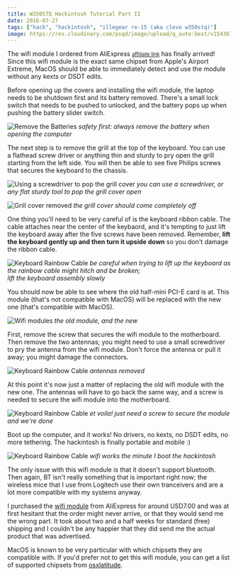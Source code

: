 ```yaml
---
title: W350STQ Hackintosh Tutorial Part II
date: 2016-07-27
tags: ["hack", "hackintosh", "illegear re-15 (aka clevo w350stq)"]
image: https://res.cloudinary.com/psqd/image/upload/q_auto:best/v1543672166/DSC1481.resized.jpg
---
```


The wifi module I ordered from AliExpress [<small>affiliate link</small>](http://s.click.aliexpress.com/e/A2fqvVFEE) has finally arrived! Since this wifi module is the exact same chipset from Apple's Airport Extreme, MacOS should be able to immediately detect and use the module without any kexts or DSDT edits.
<!--more-->

Before opening up the covers and installing the wifi module, the laptop needs to be shutdown first and its battery removed. There's a small lock switch that needs to be pushed to unlocked, and the battery pops up when pushing the battery slider switch.

![Remove the Batteries](https://res.cloudinary.com/psqd/image/upload/q_auto:best/v1543672171/DSC1489.resized.jpg)
*safety first: always remove the battery when opening the computer*

The next step is to remove the grill at the top of the keyboard. You can use a flathead screw driver or anything thin and sturdy to pry open the grill starting from the left side. You will then be able to see five Philips screws that secures the keyboard to the chassis.

![Using a screwdriver to pop the grill cover](https://res.cloudinary.com/psqd/image/upload/q_auto:best/v1543672170/DSC1488.resized.jpg)
*you can use a screwdriver, or any flat sturdy tool to pop the grill cover open*

![Grill cover removed](https://res.cloudinary.com/psqd/image/upload/q_auto:best/v1543672171/DSC1487.resized.jpg)
*the grill cover should come completely off*

One thing you'll need to be very careful of is the keyboard ribbon cable. The cable attaches near the center of the keybaord, and it's tempting to just lift the keyboard away after the five screws have been removed. Remember, **lift the keyboard gently up and then turn it upside down** so you don't damage the ribbon cable.

![Keyboard Rainbow Cable](https://res.cloudinary.com/psqd/image/upload/q_auto:best/v1543672169/DSC1486.resized.jpg)
*be careful when trying to lift up the keyboard as the rainbow cable might hitch and be broken;<br />lift the keyboard assembly slowly*

You should now be able to see where the old half-mini PCI-E card is at. This module (that's not compatible with MacOS) will be replaced with the new one (that's compatible with MacOS).

![Wifi modules](https://res.cloudinary.com/psqd/image/upload/q_auto:best/v1543672167/DSC1482.resized.jpg)
*the old module, and the new*

First, remove the screw that secures the wifi module to the motherboard. Then remove the two antennas; you might need to use a small screwdriver to pry the antenna from the wifi module. Don't force the antenna or pull it away; you might damage the connectors.

![Keyboard Rainbow Cable](https://res.cloudinary.com/psqd/image/upload/q_auto:best/v1543672168/DSC1483.resized.jpg)
*antennas removed*

At this point it's now just a matter of replacing the old wifi module with the new one. The antennas will have to go back the same way, and a screw is needed to secure the wifi module into the motherboard.

![Keyboard Rainbow Cable](https://res.cloudinary.com/psqd/image/upload/q_auto:best/v1543672168/DSC1484.resized.jpg)
*et voila! just need a screw to secure the module and we're done*

Boot up the computer, and it works! No drivers, no kexts, no DSDT edits, no more tethering. The hackintosh is finally portable and mobile :)

![Keyboard Rainbow Cable](https://res.cloudinary.com/psqd/image/upload/q_auto:best/v1543672171/DSC1490.resized.jpg)
*wifi works the minute I boot the hackintosh*

The only issue with this wifi module is that it doesn't support bluetooth. Then again, BT isn't really something that is important right now; the wireless mice that I use from Logitech use their own tranceivers and are a lot more compatible with my systems anyway.

I purchased the [wifi module](http://s.click.aliexpress.com/e/A2fqvVFEE) from AliExpress for around USD7.00 and was at first hesitant that the order might never arrive, or that they would send me the wrong part. It took about two and a half weeks for standard (free) shipping and I couldn't be any happier that they did send me the actual product that was advertised.

MacOS is known to be very particular with which chipsets they are compatible with. If you'd prefer not to get this wifi module, you can get a list of supported chipsets from [osxlatitude](http://forum.osxlatitude.com/index.php?/topic/2120-inventory-of-supported-and-unsupported-wireless-cards/).
